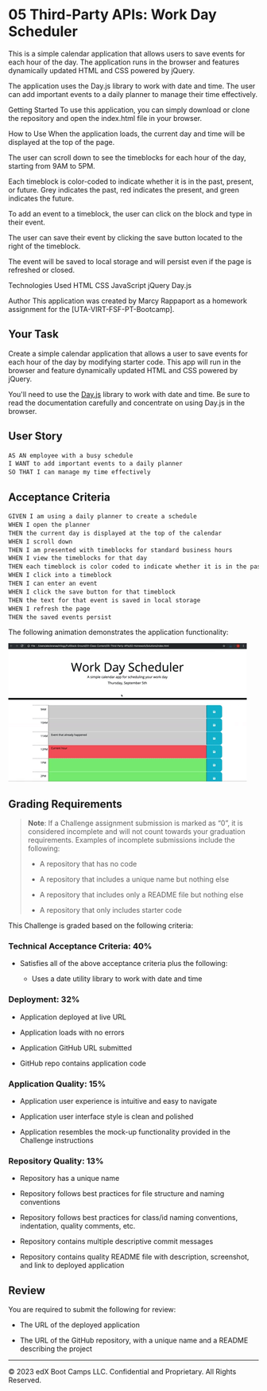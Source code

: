 # 05 Third-Party APIs: Work Day Scheduler

This is a simple calendar application that allows users to save events for each hour of the day. The application runs in the browser and features dynamically updated HTML and CSS powered by jQuery.

The application uses the Day.js library to work with date and time. The user can add important events to a daily planner to manage their time effectively.

Getting Started
To use this application, you can simply download or clone the repository and open the index.html file in your browser.

How to Use
When the application loads, the current day and time will be displayed at the top of the page.

The user can scroll down to see the timeblocks for each hour of the day, starting from 9AM to 5PM.

Each timeblock is color-coded to indicate whether it is in the past, present, or future. Grey indicates the past, red indicates the present, and green indicates the future.

To add an event to a timeblock, the user can click on the block and type in their event.

The user can save their event by clicking the save button located to the right of the timeblock.

The event will be saved to local storage and will persist even if the page is refreshed or closed.

Technologies Used
HTML
CSS
JavaScript
jQuery
Day.js

Author
This application was created by Marcy Rappaport as a homework assignment for the [UTA-VIRT-FSF-PT-Bootcamp].

## Your Task

Create a simple calendar application that allows a user to save events for each hour of the day by modifying starter code. This app will run in the browser and feature dynamically updated HTML and CSS powered by jQuery.

You'll need to use the [Day.js](https://day.js.org/en/) library to work with date and time. Be sure to read the documentation carefully and concentrate on using Day.js in the browser.

## User Story

```md
AS AN employee with a busy schedule
I WANT to add important events to a daily planner
SO THAT I can manage my time effectively
```

## Acceptance Criteria

```md
GIVEN I am using a daily planner to create a schedule
WHEN I open the planner
THEN the current day is displayed at the top of the calendar
WHEN I scroll down
THEN I am presented with timeblocks for standard business hours
WHEN I view the timeblocks for that day
THEN each timeblock is color coded to indicate whether it is in the past, present, or future
WHEN I click into a timeblock
THEN I can enter an event
WHEN I click the save button for that timeblock
THEN the text for that event is saved in local storage
WHEN I refresh the page
THEN the saved events persist
```

The following animation demonstrates the application functionality:

<!-- @TODO: create ticket to review/update image) -->
![A user clicks on slots on the color-coded calendar and edits the events.](./Assets/05-third-party-apis-homework-demo.gif)

## Grading Requirements

> **Note**: If a Challenge assignment submission is marked as “0”, it is considered incomplete and will not count towards your graduation requirements. Examples of incomplete submissions include the following:
>
> * A repository that has no code
>
> * A repository that includes a unique name but nothing else
>
> * A repository that includes only a README file but nothing else
>
> * A repository that only includes starter code

This Challenge is graded based on the following criteria:

### Technical Acceptance Criteria: 40%

* Satisfies all of the above acceptance criteria plus the following:

  * Uses a date utility library to work with date and time

### Deployment: 32%

* Application deployed at live URL

* Application loads with no errors

* Application GitHub URL submitted

* GitHub repo contains application code

### Application Quality: 15%

* Application user experience is intuitive and easy to navigate

* Application user interface style is clean and polished

* Application resembles the mock-up functionality provided in the Challenge instructions

### Repository Quality: 13%

* Repository has a unique name

* Repository follows best practices for file structure and naming conventions

* Repository follows best practices for class/id naming conventions, indentation, quality comments, etc.

* Repository contains multiple descriptive commit messages

* Repository contains quality README file with description, screenshot, and link to deployed application

## Review

You are required to submit the following for review:

* The URL of the deployed application

* The URL of the GitHub repository, with a unique name and a README describing the project

- - -
© 2023 edX Boot Camps LLC. Confidential and Proprietary. All Rights Reserved.
